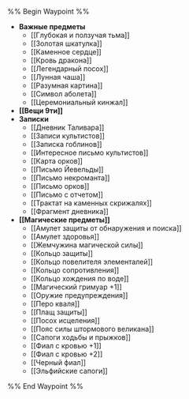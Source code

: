 %% Begin Waypoint %%
- **Важные предметы**
	- [[Глубокая и ползучая тьма]]
	- [[Золотая шкатулка]]
	- [[Каменное сердце]]
	- [[Кровь дракона]]
	- [[Легендарный посох]]
	- [[Лунная чаша]]
	- [[Разумная картина]]
	- [[Символ аболета]]
	- [[Церемониальный кинжал]]
- **[[Вещи 9ти]]**
- **Записки**
	- [[Дневник Таливара]]
	- [[Записи культистов]]
	- [[Записка гоблинов]]
	- [[Интересное письмо культистов]]
	- [[Карта орков]]
	- [[Письмо Йевельды]]
	- [[Письмо некроманта]]
	- [[Письмо орков]]
	- [[Письмо с отчетом]]
	- [[Трактат на каменных скрижалях]]
	- [[Фрагмент дневника]]
- **[[Магические предметы]]**
	- [[Амулет защиты от обнаружения и поиска]]
	- [[Амулет здоровья]]
	- [[Жемчужина магической силы]]
	- [[Кольцо защиты]]
	- [[Кольцо повелителя элементалей]]
	- [[Кольцо сопротивления]]
	- [[Кольцо хождения по воде]]
	- [[Магический гримуар +1]]
	- [[Оружие предупреждения]]
	- [[Перо кваля]]
	- [[Плащ защиты]]
	- [[Посох исцеления]]
	- [[Пояс силы штормового великана]]
	- [[Сапоги ходьбы и прыжков]]
	- [[Фиал с кровью +1]]
	- [[Фиал с кровью +2]]
	- [[Черный фиал]]
	- [[Эльфийские сапоги]]

%% End Waypoint %%
